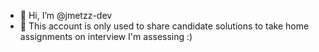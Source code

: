 - 👋 Hi, I’m @jmetzz-dev
- 👀 This account is only used to share candidate solutions to take home assignments on interview I'm assessing :)

<!---
jmetzz-dev/jmetzz-dev is a ✨ special ✨ repository because its `README.md` (this file) appears on your GitHub profile.
You can click the Preview link to take a look at your changes.
--->
